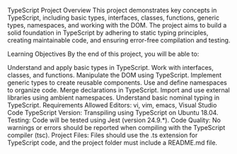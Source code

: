 TypeScript Project
Overview
This project demonstrates key concepts in TypeScript, including basic types, interfaces, classes, functions, generic types, namespaces, and working with the DOM. The project aims to build a solid foundation in TypeScript by adhering to static typing principles, creating maintainable code, and ensuring error-free compilation and testing.

Learning Objectives
By the end of this project, you will be able to:

Understand and apply basic types in TypeScript.
Work with interfaces, classes, and functions.
Manipulate the DOM using TypeScript.
Implement generic types to create reusable components.
Use and define namespaces to organize code.
Merge declarations in TypeScript.
Import and use external libraries using ambient namespaces.
Understand basic nominal typing in TypeScript.
Requirements
Allowed Editors: vi, vim, emacs, Visual Studio Code
TypeScript Version: Transpiling using TypeScript on Ubuntu 18.04.
Testing: Code will be tested using Jest (version 24.9.*).
Code Quality: No warnings or errors should be reported when compiling with the TypeScript compiler (tsc).
Project Files: Files should use the .ts extension for TypeScript code, and the project folder must include a README.md file.
